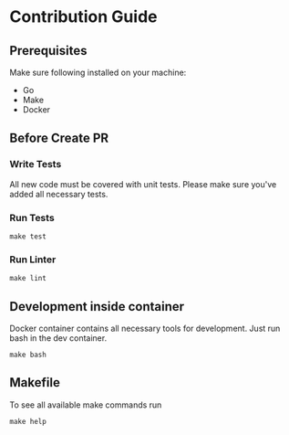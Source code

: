 # Contribution Guide

## Prerequisites

Make sure following installed on your machine:
- Go
- Make
- Docker

## Before Create PR

### Write Tests

All new code must be covered with unit tests.
Please make sure you've added all necessary tests.

### Run Tests

```shell
make test
```

### Run Linter

```shell
make lint
```

## Development inside container

Docker container contains all necessary tools for development. Just run bash in the dev container.

```shell
make bash
```

## Makefile

To see all available make commands run

```shell
make help
```
